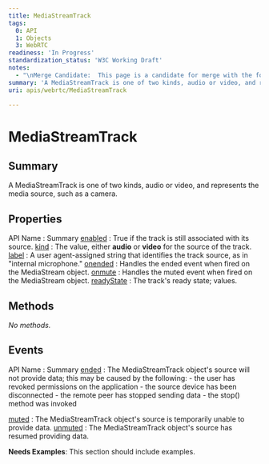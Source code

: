 ```yaml
---
title: MediaStreamTrack
tags:
  0: API
  1: Objects
  3: WebRTC
readiness: 'In Progress'
standardization_status: 'W3C Working Draft'
notes:
  - "\nMerge Candidate:  This page is a candidate for merge with the following pages: [[apis/media_capture_and_streams/MediaStreamTrack]] \n\n"
summary: 'A MediaStreamTrack is one of two kinds, audio or video, and represents the media source, such as a camera.'
uri: apis/webrtc/MediaStreamTrack

---
```

# MediaStreamTrack

## Summary

A MediaStreamTrack is one of two kinds, audio or video, and represents the media source, such as a camera.

## Properties

API Name
:   Summary
[enabled](/apis/webrtc/MediaStreamTrack/enabled)
:   True if the track is still associated with its source.
[kind](/apis/webrtc/MediaStreamTrack/kind)
:   The value, either **audio** or **video** for the source of the track.
[label](/apis/webrtc/MediaStreamTrack/label)
:   A user agent-assigned string that identifies the track source, as in "internal microphone."
[onended](/apis/webrtc/MediaStreamTrack/onended)
:   Handles the ended event when fired on the MediaStream object.
[onmute](/apis/webrtc/MediaStreamTrack/onmute)
:   Handles the muted event when fired on the MediaStream object.
[readyState](/apis/webrtc/MediaStreamTrack/readyState)
:   The track's ready state; values.

## Methods

*No methods.*

## Events

API Name
:   Summary
[ended](/apis/webrtc/MediaStreamTrack/ended)
:   The MediaStreamTrack object's source will not provide data; this may be caused by the following:
    -   the user has revoked permissions on the application
    -   the source device has been disconnected
    -   the remote peer has stopped sending data
    -   the stop() method was invoked

[muted](/apis/webrtc/MediaStreamTrack/muted)
:   The MediaStreamTrack object's source is temporarily unable to provide data.
[unmuted](/apis/webrtc/MediaStreamTrack/unmuted)
:   The MediaStreamTrack object's source has resumed providing data.

**Needs Examples**: This section should include examples.

